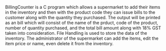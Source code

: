 BillingCounter is a C program which allows a supermarket to add their items in the inventory and then with the product code they can issue bills to the customer along with the quantity they purchased. The output will be printed as an bill which will consist of the name of the prduct, code of the product, number of quantity purchased, and the total bill amount along with 18% GST taken into consideration.
File Handling is used to store the data of the inventory. The administrator of the supermarket can add the items, edit the item price or name, even delete it from the inventory.
